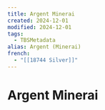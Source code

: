 ```yaml
---
title: Argent Minerai
created: 2024-12-01
modified: 2024-12-01
tags:
  - TBSMetadata
alias: Argent (Minerai)
french:
  - "[[18744 Silver]]"
---
```

# Argent Minerai
